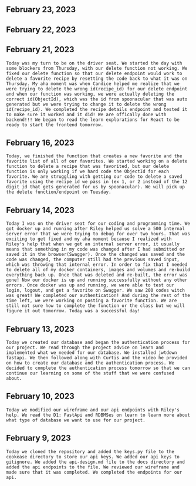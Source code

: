 ## February 23, 2023

## February 22, 2023

## February 21, 2023
    Today was my turn to be on the driver seat. We started the day with some blockers from Thursday, with our delete function not working. We fixed our delete function so that our delete endpoint would work to delete a favorite recipe by resetting the code back to what it was on Thursday. My aha moment was when Candice helped me realize that we were trying to delete the wrong id(recipe_id) for our delete endpoint and when our function was working, we were actually deleting the correct id(ObjectId), which was the id from spoonacular that was auto generated but we were trying to change it to delete the wrong id(recipe_id). We completed the recipe details endpoint and tested it to make sure it worked and it did! We are offically done with backend!!! We began to read the learn explorations for React to be ready to start the frontend tomorrow.  
## February 16, 2023
    Today, we finished the function that creates a new favorite and the favorite list of all of our favorites. We started working on a delete function to delete a recipe that was favorited, but our delete function is only working if we hard code the ObjectId for each favorite. We are struggling with getting our code to delete a saved favorite using the recipe_id we pass in (ex 1, or 2 instead of the 12 digit id that gets generated for us by spoonacular). We will pick up the delete function/endpoint on Tuesday.

## February 14, 2023
    Today I was on the driver seat for our coding and programming time. We got docker up and running after Riley helped us solve a 500 internal server error that we were trying to debug for over two hours. That was exciting to get fixed and my aha moment because I realized with Riley's help that when we get an internal server error, it usually means that something in my code was changed after I had submitted or saved it in the browser(Swagger). Once the changed was saved and the code was changed, the computer still had the previous saved input, which was throwing that internal error. In order to fix that I needed to delete all of my docker containers, images and volumes and re-build everything back up. Once that was deleted and re-built, the error was gone! Now our docker is up and running successfully without any other errors. Once docker was up and running, we were able to test our login, logout, and get a favorite on Swagger. We saw 200 codes witch was great! We completed our authentication! And during the rest of the time left, we were working on posting a favorite function. We are still not sure how to complete the function or the class but we will figure it out tomorrow. Today was a successful day!
## February 13, 2023
    Today we created our database and began the authentication process for our project. We read through the project advice on learn and implemented what we needed for our database. We installed jwtdown fastapi. We then followed along with Curtis and the video he provided on how to create our database and the authentication process. We decided to complete the authentication process tomorrow so that we can continue our learning on some of the stuff that we were confused about.
## February 10, 2023 
    Today we modified our wireframe and our api endpoints with Riley's help. We read the D1: FastApi and RDBMSes on learn to learn more about what type of database we want to use for our project.
## February 9, 2023 
    Today we cloned the repository and added the keys.py file to the cookease directory to store our api keys. We added our api keys to gitignore. We added the api-design.md file to the docs directory and added the api endpoints to the file. We reviewed our wireframe and made sure that it was completed. We completed the endpoints for our api.